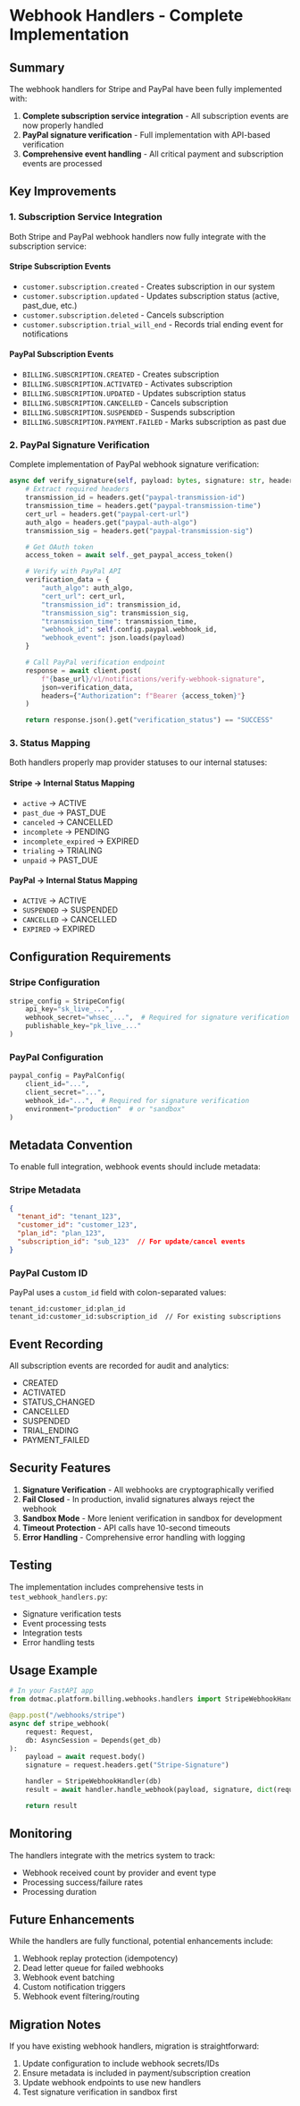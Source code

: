 # Webhook Handlers - Complete Implementation

## Summary

The webhook handlers for Stripe and PayPal have been fully implemented with:
1. **Complete subscription service integration** - All subscription events are now properly handled
2. **PayPal signature verification** - Full implementation with API-based verification
3. **Comprehensive event handling** - All critical payment and subscription events are processed

## Key Improvements

### 1. Subscription Service Integration

Both Stripe and PayPal webhook handlers now fully integrate with the subscription service:

#### Stripe Subscription Events
- `customer.subscription.created` - Creates subscription in our system
- `customer.subscription.updated` - Updates subscription status (active, past_due, etc.)
- `customer.subscription.deleted` - Cancels subscription
- `customer.subscription.trial_will_end` - Records trial ending event for notifications

#### PayPal Subscription Events
- `BILLING.SUBSCRIPTION.CREATED` - Creates subscription
- `BILLING.SUBSCRIPTION.ACTIVATED` - Activates subscription
- `BILLING.SUBSCRIPTION.UPDATED` - Updates subscription status
- `BILLING.SUBSCRIPTION.CANCELLED` - Cancels subscription
- `BILLING.SUBSCRIPTION.SUSPENDED` - Suspends subscription
- `BILLING.SUBSCRIPTION.PAYMENT.FAILED` - Marks subscription as past due

### 2. PayPal Signature Verification

Complete implementation of PayPal webhook signature verification:

```python
async def verify_signature(self, payload: bytes, signature: str, headers: Dict[str, str] = None) -> bool:
    # Extract required headers
    transmission_id = headers.get("paypal-transmission-id")
    transmission_time = headers.get("paypal-transmission-time")
    cert_url = headers.get("paypal-cert-url")
    auth_algo = headers.get("paypal-auth-algo")
    transmission_sig = headers.get("paypal-transmission-sig")

    # Get OAuth token
    access_token = await self._get_paypal_access_token()

    # Verify with PayPal API
    verification_data = {
        "auth_algo": auth_algo,
        "cert_url": cert_url,
        "transmission_id": transmission_id,
        "transmission_sig": transmission_sig,
        "transmission_time": transmission_time,
        "webhook_id": self.config.paypal.webhook_id,
        "webhook_event": json.loads(payload)
    }

    # Call PayPal verification endpoint
    response = await client.post(
        f"{base_url}/v1/notifications/verify-webhook-signature",
        json=verification_data,
        headers={"Authorization": f"Bearer {access_token}"}
    )

    return response.json().get("verification_status") == "SUCCESS"
```

### 3. Status Mapping

Both handlers properly map provider statuses to our internal statuses:

#### Stripe → Internal Status Mapping
- `active` → ACTIVE
- `past_due` → PAST_DUE
- `canceled` → CANCELLED
- `incomplete` → PENDING
- `incomplete_expired` → EXPIRED
- `trialing` → TRIALING
- `unpaid` → PAST_DUE

#### PayPal → Internal Status Mapping
- `ACTIVE` → ACTIVE
- `SUSPENDED` → SUSPENDED
- `CANCELLED` → CANCELLED
- `EXPIRED` → EXPIRED

## Configuration Requirements

### Stripe Configuration
```python
stripe_config = StripeConfig(
    api_key="sk_live_...",
    webhook_secret="whsec_...",  # Required for signature verification
    publishable_key="pk_live_..."
)
```

### PayPal Configuration
```python
paypal_config = PayPalConfig(
    client_id="...",
    client_secret="...",
    webhook_id="...",  # Required for signature verification
    environment="production"  # or "sandbox"
)
```

## Metadata Convention

To enable full integration, webhook events should include metadata:

### Stripe Metadata
```json
{
  "tenant_id": "tenant_123",
  "customer_id": "customer_123",
  "plan_id": "plan_123",
  "subscription_id": "sub_123"  // For update/cancel events
}
```

### PayPal Custom ID
PayPal uses a `custom_id` field with colon-separated values:
```
tenant_id:customer_id:plan_id
tenant_id:customer_id:subscription_id  // For existing subscriptions
```

## Event Recording

All subscription events are recorded for audit and analytics:
- CREATED
- ACTIVATED
- STATUS_CHANGED
- CANCELLED
- SUSPENDED
- TRIAL_ENDING
- PAYMENT_FAILED

## Security Features

1. **Signature Verification** - All webhooks are cryptographically verified
2. **Fail Closed** - In production, invalid signatures always reject the webhook
3. **Sandbox Mode** - More lenient verification in sandbox for development
4. **Timeout Protection** - API calls have 10-second timeouts
5. **Error Handling** - Comprehensive error handling with logging

## Testing

The implementation includes comprehensive tests in `test_webhook_handlers.py`:
- Signature verification tests
- Event processing tests
- Integration tests
- Error handling tests

## Usage Example

```python
# In your FastAPI app
from dotmac.platform.billing.webhooks.handlers import StripeWebhookHandler

@app.post("/webhooks/stripe")
async def stripe_webhook(
    request: Request,
    db: AsyncSession = Depends(get_db)
):
    payload = await request.body()
    signature = request.headers.get("Stripe-Signature")

    handler = StripeWebhookHandler(db)
    result = await handler.handle_webhook(payload, signature, dict(request.headers))

    return result
```

## Monitoring

The handlers integrate with the metrics system to track:
- Webhook received count by provider and event type
- Processing success/failure rates
- Processing duration

## Future Enhancements

While the handlers are fully functional, potential enhancements include:
1. Webhook replay protection (idempotency)
2. Dead letter queue for failed webhooks
3. Webhook event batching
4. Custom notification triggers
5. Webhook event filtering/routing

## Migration Notes

If you have existing webhook handlers, migration is straightforward:
1. Update configuration to include webhook secrets/IDs
2. Ensure metadata is included in payment/subscription creation
3. Update webhook endpoints to use new handlers
4. Test signature verification in sandbox first
